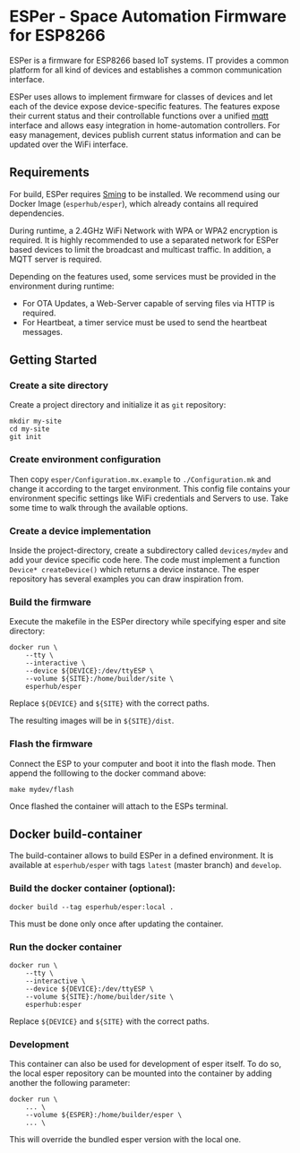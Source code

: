 # ESPer - Space Automation Firmware for ESP8266

ESPer is a firmware for ESP8266 based IoT systems.
IT provides a common platform for all kind of devices and establishes a common communication interface.

ESPer uses allows to implement firmware for classes of devices and let each of the device expose device-specific features.
The features expose their current status and their controllable functions over a unified [mqtt](http://mqtt.org/) interface and allows easy integration in home-automation controllers.
For easy management, devices publish current status information and can be updated over the WiFi interface.


## Requirements

For build, ESPer requires [Sming](https://github.com/SmingHub/Sming) to be installed.
We recommend using our Docker Image (`esperhub/esper`), which already contains all required dependencies.

During runtime, a 2.4GHz WiFi Network with WPA or WPA2 encryption is required.
It is highly recommended to use a separated network for ESPer based devices to limit the broadcast and multicast traffic.
In addition, a MQTT server is required.

Depending on the features used, some services must be provided in the environment during runtime:
* For OTA Updates, a Web-Server capable of serving files via HTTP is required.
* For Heartbeat, a timer service must be used to send the heartbeat messages.


## Getting Started

### Create a site directory
Create a project directory and initialize it as `git` repository:
```
mkdir my-site
cd my-site
git init
```

### Create environment configuration
Then copy `esper/Configuration.mx.example` to `./Configuration.mk` and change it according to the target environment.
This config file contains your environment specific settings like WiFi credentials and Servers to use.
Take some time to walk through the available options.

### Create a device implementation
Inside the project-directory, create a subdirectory called `devices/mydev` and add your device specific code here.
The code must implement a function `Device* createDevice()` which returns a device instance. The esper repository
has several examples you can draw inspiration from.

### Build the firmware
Execute the makefile in the ESPer directory while specifying esper and site directory:
```shell
docker run \
    --tty \
    --interactive \
    --device ${DEVICE}:/dev/ttyESP \
    --volume ${SITE}:/home/builder/site \
    esperhub/esper
```
Replace `${DEVICE}` and `${SITE}` with the correct paths.

The resulting images will be in `${SITE}/dist`.

### Flash the firmware
Connect the ESP to your computer and boot it into the flash mode. Then append the folllowing to the docker command above:
```
make mydev/flash
```

Once flashed the container will attach to the ESPs terminal.

## Docker build-container
The build-container allows to build ESPer in a defined environment.
It is available at `esperhub/esper` with tags `latest` (master branch) and `develop`.

### Build the docker container (optional):
```shell
docker build --tag esperhub/esper:local .
```
This must be done only once after updating the container.

### Run the docker container
```shell
docker run \
    --tty \
    --interactive \
    --device ${DEVICE}:/dev/ttyESP \
    --volume ${SITE}:/home/builder/site \
    esperhub:esper
```
Replace `${DEVICE}` and `${SITE}` with the correct paths.

### Development

This container can also be used for development of esper itself.
To do so, the local esper repository can be mounted into the container by adding another the following parameter:

```shell
docker run \
    ... \
    --volume ${ESPER}:/home/builder/esper \
    ... \
```

This will override the bundled esper version with the local one.

